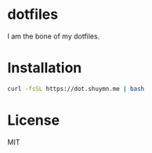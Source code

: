 # dotfiles

I am the bone of my dotfiles.

# Installation

```bash
curl -fsSL https://dot.shuymn.me | bash
```

# License

MIT
